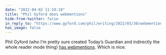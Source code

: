 ```yaml
---
date: "2022-04-02 11:19:18"
title: "Phil Gyford does webmentions"
hide-from-twitter: false
in_reply_to: "https://www.gyford.com/phil/writing/2022/03/30/webmentions/"
has_image: false
---
```


Phil Gyford (who I’m pretty sure created Today’s Guardian and indirectly the whole reader mode thing) [has webmentions](https://www.gyford.com/phil/writing/2022/03/30/webmentions/). Which is nice.

